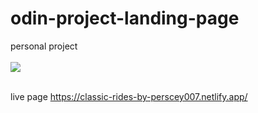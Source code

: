 # odin-project-landing-page <br>
personal project <br><br>
<img src="https://github.com/perscey007/classic-rides-The-Odin-Project-/blob/main/classic%20rides2.jpeg">
<br> <br>

live page https://classic-rides-by-perscey007.netlify.app/
